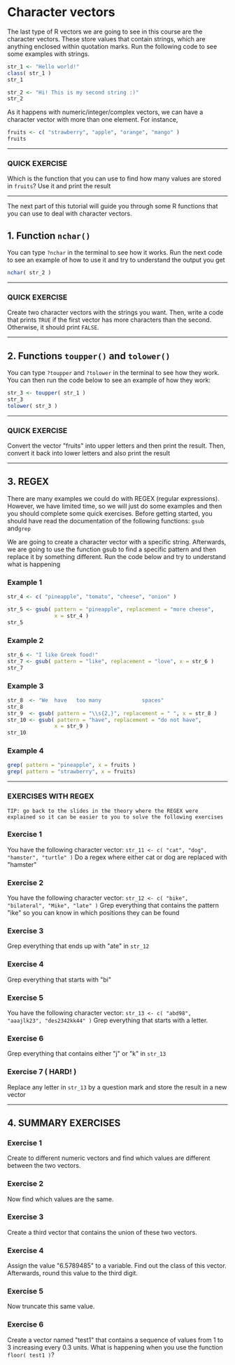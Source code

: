 # Character vectors

The last type of R vectors we are going to see in this course are the character vectors. These store values that contain strings, which are anything enclosed within quotation marks. Run the following code to see some examples with strings.

``` R
str_1 <- "Hello world!"
class( str_1 )
str_1

str_2 <- "Hi! This is my second string :)"
str_2 
```

As it happens with numeric/integer/complex vectors, we can have
a character vector with more than one element. For instance,

``` R
fruits <- c( "strawberry", "apple", "orange", "mango" )
fruits 
```

---
###  QUICK EXERCISE 

Which is the function that you can use to find how many values are stored in `fruits`?
Use it and print the result

---
The next part of this tutorial will guide you through some R functions that you can use to deal with character vectors.

## 1. Function `nchar()`
You can type `?nchar` in the terminal to see how it works. Run the next code to see an example of how to use it and try
to understand the output you get

``` R 
nchar( str_2 )
```

---

###  QUICK EXERCISE

Create two character vectors with the strings you want. Then, write a code that prints `TRUE` if the first vector has more characters than the second. Otherwise, it should print `FALSE`.

----

## 2. Functions `toupper()` and `tolower()`
You can type `?toupper` and `?tolower` in the terminal to see how they work. You can then run the code below to see an  example of how they work:

``` R
str_3 <- toupper( str_1 )
str_3
tolower( str_3 )
```

---

###  QUICK EXERCISE 

Convert the vector "fruits" into upper letters and then print the result. Then, convert it back into lower letters and also print the result

---

## 3. REGEX
There are many examples we could do with REGEX (regular expressions). However, we have limited time, so we will just do some examples and then you should complete some quick exercises. Before getting started, you should have read the documentation of the following functions: `gsub` and`grep`

We are going to create a character vector with a specific string. Afterwards, we are going to use the function gsub to find a specific pattern and then replace it by something different. Run the code below and try to understand what is  happening

### Example 1
``` R
str_4 <- c( "pineapple", "tomato", "cheese", "onion" )

str_5 <- gsub( pattern = "pineapple", replacement = "more cheese",
               x = str_4 ) 
str_5
```

### Example 2
``` R
str_6 <- "I like Greek food!"
str_7 <- gsub( pattern = "like", replacement = "love", x = str_6 )
str_7
```

### Example 3
``` R
str_8  <- "We  have   too many             spaces"
str_8
str_9  <- gsub( pattern = "\\s{2,}", replacement = " ", x = str_8 )
str_10 <- gsub( pattern = "have", replacement = "do not have",
               x = str_9 )
str_10
```

### Example 4
``` R
grep( pattern = "pineapple", x = fruits )
grep( pattern = "strawberry", x = fruits)
```
---

###  EXERCISES WITH REGEX

```
TIP: go back to the slides in the theory where the REGEX were explained so it can be easier to you to solve the following exercises
```

### Exercise 1
You have the following character vector: `str_11 <- c( "cat", "dog", "hamster", "turtle" )`
Do a regex where either cat or dog are replaced with "hamster"

### Exercise 2
You have the following character vector: `str_12 <- c( "bike", "bilateral", "Mike", "late" )`
Grep everything that contains the pattern "ike" so you can know in which positions they can be found

### Exercise 3
Grep everything that ends up with "ate" in `str_12` 

### Exercise 4
Grep everything that starts with "bi"

### Exercise 5
You have the following character vector: `str_13 <- c( "abd98", "aaajlk23", "des2342kk44" )`
Grep everything that starts with a letter.

### Exercise 6
Grep everything that contains either "j" or "k" in `str_13`

### Exercise 7 ( HARD! )
Replace any letter in `str_13` by a question mark and store the result in a new vector

---

## 4. SUMMARY EXERCISES 

### Exercise 1
Create to different numeric vectors and find which values are different between the two vectors.

### Exercise 2
Now find which values are the same.

### Exercise 3
Create a third vector that contains the union of these two vectors.
### Exercise 4
Assign the value "6.5789485" to a variable. Find out the class of this vector. Afterwards, round this value to the third digit.
### Exercise 5
Now truncate this same value.
### Exercise 6
Create a vector named "test1" that contains a sequence of values from 1 to 3 increasing every 0.3 units. What is happening when you use the function `floor( test1 )`?
